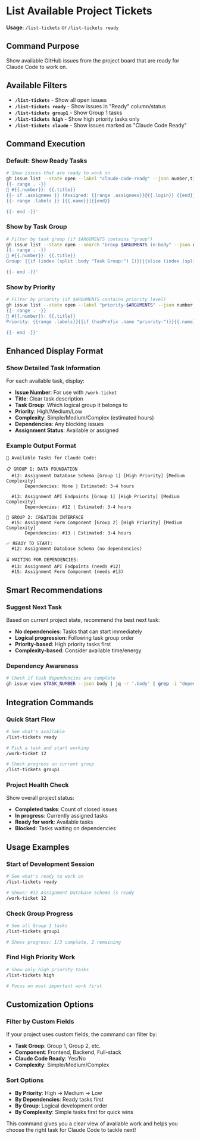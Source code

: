 # List Available Project Tickets

**Usage**: `/list-tickets` or `/list-tickets ready`

## Command Purpose
Show available GitHub issues from the project board that are ready for Claude Code to work on.

## Available Filters
- **`/list-tickets`** - Show all open issues
- **`/list-tickets ready`** - Show issues in "Ready" column/status
- **`/list-tickets group1`** - Show Group 1 tasks
- **`/list-tickets high`** - Show high priority tasks only
- **`/list-tickets claude`** - Show issues marked as "Claude Code Ready"

## Command Execution

### Default: Show Ready Tasks
```bash
# Show issues that are ready to work on
gh issue list --state open --label "claude-code-ready" --json number,title,labels,assignees --template '
{{- range . -}}
🎫 #{{.number}}: {{.title}}
{{- if .assignees }} (Assigned: {{range .assignees}}@{{.login}} {{end}}){{end}}
{{- range .labels }} [{{.name}}]{{end}}

{{- end -}}'
```

### Show by Task Group
```bash
# Filter by task group (if $ARGUMENTS contains "group")
gh issue list --state open --search "Group $ARGUMENTS in:body" --json number,title,body --template '
{{- range . -}}
🎫 #{{.number}}: {{.title}}
Group: {{if (index (split .body "Task Group:") 1)}}{{slice (index (split .body "Task Group:") 1) 0 20}}...{{end}}

{{- end -}}'
```

### Show by Priority
```bash
# Filter by priority (if $ARGUMENTS contains priority level)
gh issue list --state open --label "priority-$ARGUMENTS" --json number,title,labels --template '
{{- range . -}}
🎫 #{{.number}}: {{.title}}
Priority: {{range .labels}}{{if (hasPrefix .name "priority-")}}{{.name}}{{end}}{{end}}

{{- end -}}'
```

## Enhanced Display Format

### Show Detailed Task Information
For each available task, display:
- **Issue Number**: For use with `/work-ticket`
- **Title**: Clear task description
- **Task Group**: Which logical group it belongs to
- **Priority**: High/Medium/Low
- **Complexity**: Simple/Medium/Complex (estimated hours)
- **Dependencies**: Any blocking issues
- **Assignment Status**: Available or assigned

### Example Output Format
```
🎫 Available Tasks for Claude Code:

📋 GROUP 1: DATA FOUNDATION
  #12: Assignment Database Schema [Group 1] [High Priority] [Medium Complexity]
       Dependencies: None | Estimated: 3-4 hours

  #13: Assignment API Endpoints [Group 1] [High Priority] [Medium Complexity]  
       Dependencies: #12 | Estimated: 3-4 hours

🎨 GROUP 2: CREATION INTERFACE  
  #15: Assignment Form Component [Group 2] [High Priority] [Medium Complexity]
       Dependencies: #13 | Estimated: 3-4 hours

✅ READY TO START:
  #12: Assignment Database Schema (no dependencies)

⏳ WAITING FOR DEPENDENCIES:
  #13: Assignment API Endpoints (needs #12)
  #15: Assignment Form Component (needs #13)
```

## Smart Recommendations

### Suggest Next Task
Based on current project state, recommend the best next task:
- **No dependencies**: Tasks that can start immediately
- **Logical progression**: Following task group order
- **Priority-based**: High priority tasks first
- **Complexity-based**: Consider available time/energy

### Dependency Awareness
```bash
# Check if task dependencies are complete
gh issue view $TASK_NUMBER --json body | jq -r '.body' | grep -i "dependencies"
```

## Integration Commands

### Quick Start Flow
```bash
# See what's available
/list-tickets ready

# Pick a task and start working
/work-ticket 12

# Check progress on current group
/list-tickets group1
```

### Project Health Check
Show overall project status:
- **Completed tasks**: Count of closed issues
- **In progress**: Currently assigned tasks
- **Ready for work**: Available tasks
- **Blocked**: Tasks waiting on dependencies

## Usage Examples

### Start of Development Session
```bash
# See what's ready to work on
/list-tickets ready

# Shows: #12 Assignment Database Schema is ready
/work-ticket 12
```

### Check Group Progress
```bash
# See all Group 1 tasks
/list-tickets group1

# Shows progress: 1/3 complete, 2 remaining
```

### Find High Priority Work
```bash
# Show only high priority tasks
/list-tickets high

# Focus on most important work first
```

## Customization Options

### Filter by Custom Fields
If your project uses custom fields, the command can filter by:
- **Task Group**: Group 1, Group 2, etc.
- **Component**: Frontend, Backend, Full-stack
- **Claude Code Ready**: Yes/No
- **Complexity**: Simple/Medium/Complex

### Sort Options
- **By Priority**: High → Medium → Low
- **By Dependencies**: Ready tasks first
- **By Group**: Logical development order
- **By Complexity**: Simple tasks first for quick wins

This command gives you a clear view of available work and helps you choose the right task for Claude Code to tackle next!